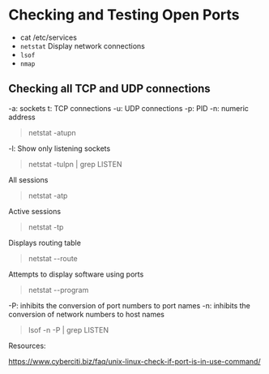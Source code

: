 # Checking and Testing Open Ports

- cat /etc/services
- `netstat` Display network connections
- `lsof`
- `nmap`

## Checking all TCP and UDP connections

-a: sockets t: TCP connections -u: UDP connections -p: PID -n: numeric address
> netstat -atupn

-l:  Show only listening sockets
> netstat -tulpn | grep LISTEN

All sessions
> netstat -atp

Active sessions
> netstat -tp

Displays routing table
> netstat --route

Attempts to display software using ports
> netstat --program

-P:  inhibits the conversion of port numbers to port names
-n:  inhibits the conversion of network numbers to host names
> lsof -n -P | grep LISTEN

Resources:

https://www.cyberciti.biz/faq/unix-linux-check-if-port-is-in-use-command/
